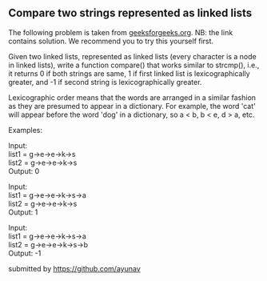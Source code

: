 ## Compare two strings represented as linked lists

The following problem is taken from [geeksforgeeks.org](http://www.geeksforgeeks.org/compare-two-strings-represented-as-linked-lists/). NB: the link contains solution. We recommend you to try this yourself first.

Given two linked lists, represented as linked lists (every character is a node in linked lists), write a function compare() that works similar to strcmp(), i.e., it returns 0 if both strings are same, 1 if first linked list is lexicographically greater, and -1 if second string is lexicographically greater.

Lexicographic order means that the words are arranged in a similar fashion as they are presumed to appear in a dictionary. For example, the word 'cat' will appear before the word 'dog' in a dictionary, so a < b, b < e, d > a, etc.

Examples:

Input:  
list1 = g->e->e->k->s  
list2 = g->e->e->k->s  
Output: 0

Input:   
list1 = g->e->e->k->s->a    
list2 = g->e->e->k->s  
Output: 1

Input:   
list1 = g->e->e->k->s->a  
list2 = g->e->e->k->s->b  
Output: -1

submitted by https://github.com/ayunav
